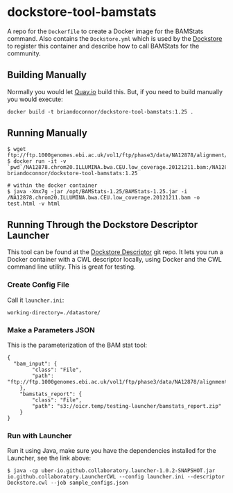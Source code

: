 # dockstore-tool-bamstats

A repo for the `Dockerfile` to create a Docker image for the BAMStats command. Also contains the
`Dockstore.yml` which is used by the [Dockstore](http://www.dockstore.org) to register
this container and describe how to call BAMStats for the community.

## Building Manually

Normally you would let [Quay.io](http://quay.io) build this.  But, if you need to build
manually you would execute:

    docker build -t briandoconnor/dockstore-tool-bamstats:1.25 .

## Running Manually

```
$ wget ftp://ftp.1000genomes.ebi.ac.uk/vol1/ftp/phase3/data/NA12878/alignment/NA12878.chrom20.ILLUMINA.bwa.CEU.low_coverage.20121211.bam
$ docker run -it -v `pwd`/NA12878.chrom20.ILLUMINA.bwa.CEU.low_coverage.20121211.bam:/NA12878.chrom20.ILLUMINA.bwa.CEU.low_coverage.20121211.bam briandoconnor/dockstore-tool-bamstats:1.25

# within the docker container
$ java -Xmx7g -jar /opt/BAMStats-1.25/BAMStats-1.25.jar -i /NA12878.chrom20.ILLUMINA.bwa.CEU.low_coverage.20121211.bam -o test.html -v html
```

## Running Through the Dockstore Descriptor Launcher

This tool can be found at the [Dockstore Descriptor](https://github.com/CancerCollaboratory/dockstore-descriptor) git repo.  It lets you run a Docker container with a CWL descriptor locally, using Docker and the CWL command
line utility.  This is great for testing.

### Create Config File

Call it `launcher.ini`:

```
working-directory=./datastore/
```

### Make a Parameters JSON

This is the parameterization of the BAM stat tool:

```
{
  "bam_input": {
        "class": "File",
        "path": "ftp://ftp.1000genomes.ebi.ac.uk/vol1/ftp/phase3/data/NA12878/alignment/NA12878.chrom20.ILLUMINA.bwa.CEU.low_coverage.20121211.bam"
    },
    "bamstats_report": {
        "class": "File",
        "path": "s3://oicr.temp/testing-launcher/bamstats_report.zip"
    }
}
```

### Run with Launcher

Run it using Java, make sure you have the dependencies installed for the Launcher, see the link above:

```
$ java -cp uber-io.github.collaboratory.launcher-1.0.2-SNAPSHOT.jar io.github.collaboratory.LauncherCWL --config launcher.ini --descriptor Dockstore.cwl --job sample_configs.json
```
